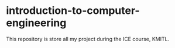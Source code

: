 # introduction-to-computer-engineering
This repository is store all my project during the ICE course, KMITL.
